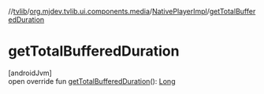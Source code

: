 //[tvlib](../../../index.md)/[org.mjdev.tvlib.ui.components.media](../index.md)/[NativePlayerImpl](index.md)/[getTotalBufferedDuration](get-total-buffered-duration.md)

# getTotalBufferedDuration

[androidJvm]\
open override fun [getTotalBufferedDuration](get-total-buffered-duration.md)(): [Long](https://kotlinlang.org/api/latest/jvm/stdlib/kotlin/-long/index.html)
